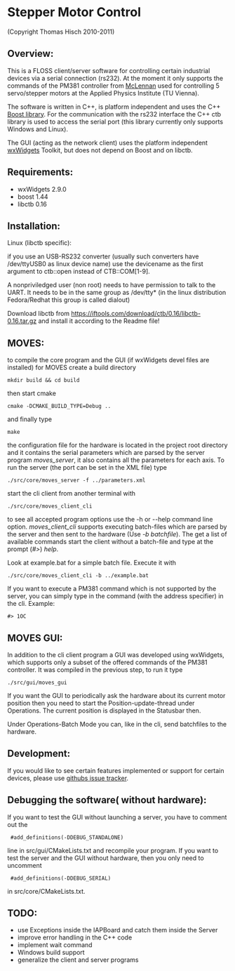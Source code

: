 Stepper Motor Control
=====================
(Copyright Thomas Hisch 2010-2011)

Overview:
---------

This is a FLOSS client/server software for controlling certain industrial
devices via a serial connection (rs232). At the moment it only
supports the commands of the PM381 controller from
[McLennan](http://www.mclennan.co.uk/) used for controlling 5
servo/stepper motors at the Applied Physics Institute (TU Vienna).

The software is written in C++, is platform independent and uses the
C++ [Boost library](http://www.boost.org). For the communication with
the rs232 interface the C++ ctb library is used to access the serial port
(this library currently only supports Windows and Linux).

The GUI (acting as the network client) uses the platform independent
[wxWidgets](http://www.wxwidgets.org) Toolkit, but does not depend on
Boost and on libctb.

Requirements:
-------------

* wxWidgets 2.9.0
* boost 1.44
* libctb 0.16

Installation:
-------------

Linux (libctb specific):

if you use an USB-RS232 converter (usually such converters have
/dev/ttyUSB0 as linux device name) use the devicename as the first
argument to ctb::open instead of CTB::COM[1-9].

A nonpriviledged user (non root) needs to have permission to talk to
the UART. It needs to be in the same group as /dev/tty* (in the linux
distribution Fedora/Redhat this group is called dialout)

Download libctb from
https://iftools.com/download/ctb/0.16/libctb-0.16.tar.gz and install
it according to the Readme file!

MOVES:
---------

to compile the core program and the GUI (if wxWidgets devel files are
installed) for MOVES create a build directory

    mkdir build && cd build

then start cmake

    cmake -DCMAKE_BUILD_TYPE=Debug ..

and finally type

    make

the configuration file for the hardware is located in the project root
directory and it contains the serial parameters which are parsed by
the server program *moves_server*, it also contains all the parameters
for each axis. To run the server (the port can be set in the XML file)
type

    ./src/core/moves_server -f ../parameters.xml

start the cli client from another terminal with

    ./src/core/moves_client_cli

to see all accepted program options use the -h or --help command line
option. *moves_client_cli* supports executing batch-files which are
parsed by the server and then sent to the hardware (Use *-b
batchfile*). The get a list of available commands start the client
without a batch-file and type at the prompt (*#>*) *help*.

Look at example.bat for a simple batch file.
Execute it with

    ./src/core/moves_client_cli -b ../example.bat

If you want to execute a PM381 command which is not supported by the
server, you can simply type in the command (with the address
specifier) in the cli. Example:

    #> 1OC

MOVES GUI:
---------------

In addition to the cli client program a GUI was developed using
wxWidgets, which supports only a subset of the offered commands of the
PM381 controller. It was compiled in the previous step, to run it type

    ./src/gui/moves_gui

If you want the GUI to periodically ask the hardware about its current
motor position then you need to start the Position-update-thread under
Operations. The current position is displayed in the Statusbar then.

Under Operations-Batch Mode you can, like in the cli, send batchfiles
to the hardware.

Development:
------------

If you would like to see certain features implemented or support for
certain devices, please use
[githubs issue tracker](https://github.com/thisch/StepperController).


Debugging the software( without hardware):
-----------------------------

If you want to test the GUI without launching a server, you have to
comment out the

     #add_definitions(-DDEBUG_STANDALONE)

line in src/gui/CMakeLists.txt and recompile your program. If you want
to test the server and the GUI without hardware, then you only need to
uncomment

     #add_definitions(-DDEBUG_SERIAL)

in src/core/CMakeLists.txt.

TODO:
-----
* use Exceptions inside the IAPBoard and catch them inside the Server
* improve error handling in the C++ code
* implement wait command
* Windows build support
* generalize the client and server programs